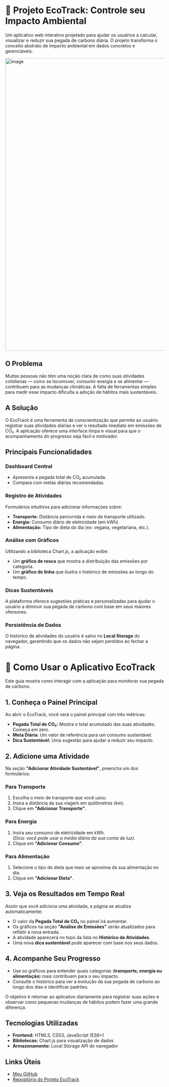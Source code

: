 # 🌿 Projeto EcoTrack: Controle seu Impacto Ambiental

Um aplicativo web interativo projetado para ajudar os usuários a calcular, visualizar e reduzir sua pegada de carbono diária. O projeto transforma o conceito abstrato de impacto ambiental em dados concretos e gerenciáveis.

<img width="1491" height="927" alt="image" src="https://github.com/user-attachments/assets/367b386e-dea0-428e-9134-8eb79dc3cf94" />

## O Problema
Muitas pessoas não têm uma noção clara de como suas atividades cotidianas — como se locomover, consumir energia e se alimentar — contribuem para as mudanças climáticas. A falta de ferramentas simples para medir esse impacto dificulta a adoção de hábitos mais sustentáveis.

## A Solução
O EcoTrack é uma ferramenta de conscientização que permite ao usuário registrar suas atividades diárias e ver o resultado imediato em emissões de CO₂. A aplicação oferece uma interface limpa e visual para que o acompanhamento do progresso seja fácil e motivador.

## Principais Funcionalidades

### Dashboard Central
- Apresenta a pegada total de CO₂ acumulada.
- Compara com metas diárias recomendadas.

### Registro de Atividades
Formulários intuitivos para adicionar informações sobre:

- **Transporte:** Distância percorrida e meio de transporte utilizado.  
- **Energia:** Consumo diário de eletricidade (em kWh).  
- **Alimentação:** Tipo de dieta do dia (ex: vegana, vegetariana, etc.).  

### Análise com Gráficos
Utilizando a biblioteca Chart.js, a aplicação exibe:

- Um **gráfico de rosca** que mostra a distribuição das emissões por categoria.  
- Um **gráfico de linha** que ilustra o histórico de emissões ao longo do tempo.  

### Dicas Sustentáveis
A plataforma oferece sugestões práticas e personalizadas para ajudar o usuário a diminuir sua pegada de carbono com base em seus maiores ofensores.

### Persistência de Dados
O histórico de atividades do usuário é salvo no **Local Storage** do navegador, garantindo que os dados não sejam perdidos ao fechar a página.

# 🚀 Como Usar o Aplicativo EcoTrack

Este guia mostra como interagir com a aplicação para monitorar sua pegada de carbono.

## 1. Conheça o Painel Principal
Ao abrir o EcoTrack, você verá o painel principal com três métricas:

- **Pegada Total de CO₂:** Mostra o total acumulado das suas atividades. Começa em zero.  
- **Meta Diária:** Um valor de referência para um consumo sustentável.  
- **Dica Sustentável:** Uma sugestão para ajudar a reduzir seu impacto.  

## 2. Adicione uma Atividade
Na seção **"Adicionar Atividade Sustentável"**, preencha um dos formulários:

### Para Transporte
1. Escolha o meio de transporte que você usou.  
2. Insira a distância da sua viagem em quilômetros (km).  
3. Clique em **"Adicionar Transporte"**.  

### Para Energia
1. Insira seu consumo de eletricidade em kWh.  
   *(Dica: você pode usar a média diária da sua conta de luz).*  
2. Clique em **"Adicionar Consumo"**.  

### Para Alimentação
1. Selecione o tipo de dieta que mais se aproxima da sua alimentação no dia.  
2. Clique em **"Adicionar Dieta"**.  

## 3. Veja os Resultados em Tempo Real
Assim que você adiciona uma atividade, a página se atualiza automaticamente:

- O valor da **Pegada Total de CO₂** no painel irá aumentar.  
- Os gráficos na seção **"Análise de Emissões"** serão atualizados para refletir a nova entrada.  
- A atividade aparecerá no topo da lista no **Histórico de Atividades**.  
- Uma nova **dica sustentável** pode aparecer com base nos seus dados.  

## 4. Acompanhe Seu Progresso
- Use os gráficos para entender quais categorias (**transporte, energia ou alimentação**) mais contribuem para o seu impacto.  
- Consulte o histórico para ver a evolução da sua pegada de carbono ao longo dos dias e identificar padrões.  

O objetivo é retornar ao aplicativo diariamente para registrar suas ações e observar como pequenas mudanças de hábitos podem fazer uma grande diferença.





## Tecnologias Utilizadas

- **Frontend:** HTML5, CSS3, JavaScript (ES6+)  
- **Bibliotecas:** Chart.js para visualização de dados  
- **Armazenamento:** Local Storage API do navegador  

## Links Úteis

- [Meu GitHub](https://github.com/Melettz1)  
- [Repositório do Projeto EcoTrack](https://github.com/Melettz1/EcoTrack.git)

